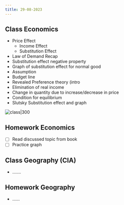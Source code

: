```yaml
---
title: 29-08-2023
---
```


## Class Economics
- Price Effect
	- Income Effect
	- Substitution Effect
- Law of Demand Recap
- Substitution effect negative property
- Graph of substitution effect for normal good
- Assumption
- Budget line
- Revealed Preference theory (intro
- Elimination of real income
- Change in quantity due to increase/decrease in price
- Condition for equilibrium
- Slutsky Substitution effect and graph

![class|300](/syllabus/images/20230829_124341.jpg)
## Homework Economics
- [ ] Read discussed topic from book
- [ ] Practice graph

## Class Geography (CIA)
- .......


## Homework Geography
- ......